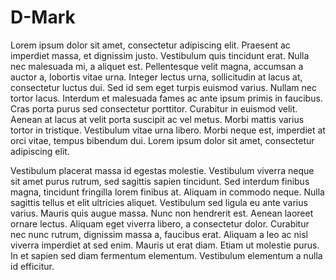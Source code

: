 # D-Mark
Lorem ipsum dolor sit amet, consectetur adipiscing elit. Praesent ac imperdiet massa, et dignissim justo. Vestibulum quis tincidunt erat. Nulla nec malesuada mi, a aliquet est. Pellentesque velit magna, accumsan a auctor a, lobortis vitae urna. Integer lectus urna, sollicitudin at lacus at, consectetur luctus dui. Sed id sem eget turpis euismod varius. Nullam nec tortor lacus. Interdum et malesuada fames ac ante ipsum primis in faucibus. Cras porta purus sed consectetur porttitor. Curabitur in euismod velit. Aenean at lacus at velit porta suscipit ac vel metus. Morbi mattis varius tortor in tristique. Vestibulum vitae urna libero. Morbi neque est, imperdiet at orci vitae, tempus bibendum dui. Lorem ipsum dolor sit amet, consectetur adipiscing elit.

Vestibulum placerat massa id egestas molestie. Vestibulum viverra neque sit amet purus rutrum, sed sagittis sapien tincidunt. Sed interdum finibus magna, tincidunt fringilla lorem finibus at. Aliquam in commodo neque. Nulla sagittis tellus et elit ultricies aliquet. Vestibulum sed ligula eu ante varius varius. Mauris quis augue massa. Nunc non hendrerit est. Aenean laoreet ornare lectus. Aliquam eget viverra libero, a consectetur dolor. Curabitur nec nunc rutrum, dignissim massa a, faucibus erat. Aliquam a leo ac nisl viverra imperdiet at sed enim. Mauris ut erat diam. Etiam ut molestie purus. In et sapien sed diam fermentum elementum. Vestibulum elementum a nulla id efficitur.

